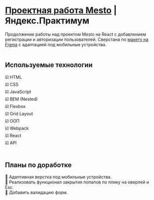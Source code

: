 # [Проектная работа Mesto](https://wskymike.github.io/react-mesto-auth/) | Яндекс.Практимум

Продолжение работы над проектом Mesto на React с добавлением регистрации и авторизации пользователей. Сверстана по  [макету на Figma](https://www.figma.com/file/2cn9N9jSkmxD84oJik7xL7/JavaScript.-Sprint-4) с адаптацией под мобильные устройства.
<br>
<br>
## Используемые технологии
☑️ HTML<br>
☑️ CSS<br>
☑️ JavaScript<br>
☑️ BEM (Nested)<br>
☑️ Flexbox<br>
☑️ Grid Layout<br>
☑️ ООП<br>
☑️ Webpack<br>
☑️ React<br>
☑️ API
<br>
<br>
## Планы по доработке
🔲 Адаптивная верстка под мобильные устройства.<br>
🔲 Реализовать функционал закрытия попапов по плику на оверлей и Esc.<br>
🔲 Добавить валидацию форм.